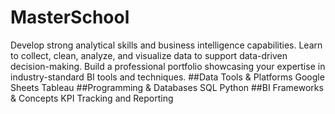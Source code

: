 # MasterSchool
Develop strong analytical skills and business intelligence capabilities. Learn to collect, clean, analyze, and visualize data to support data-driven decision-making. Build a professional portfolio showcasing your expertise in industry-standard BI tools and techniques.
##Data Tools & Platforms
Google Sheets
Tableau
##Programming & Databases
SQL
Python
##BI Frameworks & Concepts
KPI Tracking and Reporting
